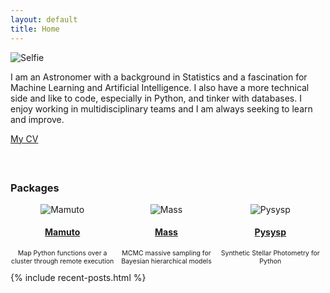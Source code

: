 ```yaml
---
layout: default
title: Home
---
```



 <div class="home">
  <div class="column left">
  <img alt="Selfie" src="../assets/img/norway_3.JPG" />
  </div>
  <div class="column right">
  <!-- <h3>Manuel Silva</h3> -->
  <p class="home">I am an Astronomer with a background in Statistics and a fascination for Machine Learning and Artificial Intelligence. I also have a more technical side and like to code, especially in Python, and tinker with databases. I enjoy working in multidisciplinary teams and I am always seeking to learn and improve. </p>
  <a href="files/CV_ManuelSilva.pdf"><span>My CV</span></a>
  

  </div>
</div> 
 
<div class="home" id="contentBox" style="margin:60px auto; width:100%">
<h3> Packages</h3>
 <!-- columns divs, float left, no margin so there is no space between column, width=1/3 -->
    <div class="packages" id="column1" style="float:left; margin:0; width:33%;text-align: center">
     <img alt="Mamuto" src="../assets/img/mamuto_logo_64.png" />
     <h4>
     <a href="https://github.com/mdusilva/mamuto"><span >Mamuto</span></a>
     </h4>
     <p style="font-size: 75%;"><span>Map Python functions over a cluster through remote execution</span></p>
    </div>
    <div class="packages" id="column2" style="float:left; margin:0;width:33%;text-align: center">
     <img alt="Mass" src="../assets/img/mass_logo_64.png" />
     <h4>
     <a href="https://github.com/mdusilva/mass"> <span >Mass</span> </a>
     </h4>
     <p style="font-size: 75%;"><span>MCMC massive sampling for Bayesian hierarchical models</span></p>
    </div>
    <div class="packages" id="column3" style="float:left; margin:0;width:33%;text-align: center">
     <img alt="Pysysp" src="../assets/img/pysysp_logo_64.png" />
     <h4>
     <a href="https://github.com/mdusilva/pysysp"> <span >Pysysp</span> </a>
     </h4>
     <p style="font-size: 75%;"><span>Synthetic Stellar Photometry for Python</span></p>
    </div>
</div>

<div>
   {% include recent-posts.html %}
</div>